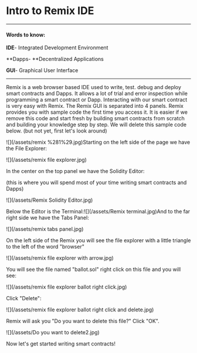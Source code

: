 # Intro to Remix IDE

---

#### Words to know:

**IDE**- Integrated Development Environment

**Dapps- **Decentralized Applications

**GUI**- Graphical User Interface

---

Remix is a web browser based IDE used to write, test. debug and deploy smart contracts and Dapps. It allows a lot of trial and error inspection while programming a smart contract or Dapp. Interacting with our smart contract is very easy with Remix. The Remix GUI is separated into 4 panels. Remix provides you with sample code the first time you access it. It is easier if we remove this code and start fresh by building smart contracts from scratch and building your knowledge step by step. We will delete this sample code below. \(but not yet, first let's look around\) 

![](/assets/remix %281%29.jpg)Starting on the left side of the page we have the File Explorer: 

![](/assets/remix file explorer.jpg)

In the center on the top panel we have the Solidity Editor:

\(this is where you will spend most of your time writing smart contracts and Dapps\) 

![](/assets/Remix Solidity Editor.jpg)

Below the Editor is the Terminal:![](/assets/Remix terminal.jpg)And to the far right side we have the Tabs Panel:

![](/assets/remix tabs panel.jpg)

On the left side of the Remix you will see the file explorer with a little triangle to the left of the word "browser"

![](/assets/remix file explorer with arrow.jpg)

You will see the file named "ballot.sol" right click on this file and you will see:

![](/assets/remix file explorer ballot right click.jpg)

Click "Delete":

![](/assets/remix file explorer ballot right click and delete.jpg)

Remix will ask you "Do you want to delete this file?" Click "OK".

![](/assets/Do you want to delete2.jpg)

Now let's get started writing smart contracts! 



